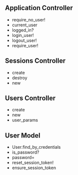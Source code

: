 ## Application Controller 
- require_no_user!
- current_user
- logged_in?
- login_user!
- logout_user!
- require_user!

## Sessions Controller 
- create
- destroy
- new
  
## Users Controller
- create
- new
- user_params

## User Model
- User.find_by_credentials
- is_password?
- password=
- reset_session_token!
- ensure_session_token